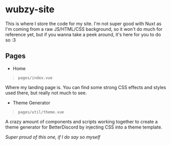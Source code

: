# wubzy-site

This is where I store the code for my site. I'm not super good with Nuxt as I'm coming from a raw
JS/HTML/CSS background, so it won't do much for reference yet, but if you wanna take a peek around,
it's here for you to do so :3

## Pages

- Home
> `pages/index.vue`

Where my landing page is. You can find some strong CSS effects and styles used there, 
but really not much to see.

- Theme Generator
> `pages/util/theme.vue`

A crazy amount of components and scripts working together to create a theme generator 
for BetterDiscord by injecting CSS into a theme template.

_Super proud of this one, if I do say so myself_
